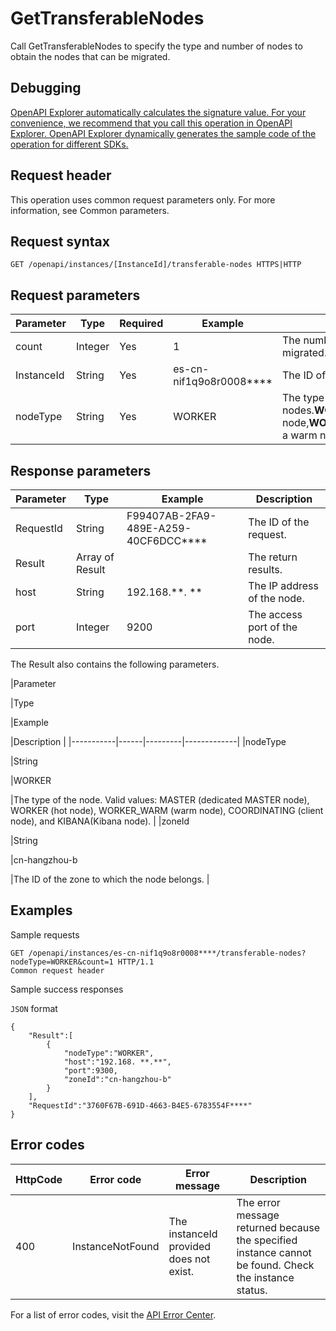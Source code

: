# GetTransferableNodes

Call GetTransferableNodes to specify the type and number of nodes to obtain the nodes that can be migrated.

## Debugging

[OpenAPI Explorer automatically calculates the signature value. For your convenience, we recommend that you call this operation in OpenAPI Explorer. OpenAPI Explorer dynamically generates the sample code of the operation for different SDKs.](https://api.aliyun.com/#product=elasticsearch&api=GetTransferableNodes&type=ROA&version=2017-06-13)

## Request header

This operation uses common request parameters only. For more information, see Common parameters.

## Request syntax

```
GET /openapi/instances/[InstanceId]/transferable-nodes HTTPS|HTTP
```

## Request parameters

|Parameter|Type|Required|Example|Description|
|---------|----|--------|-------|-----------|
|count|Integer|Yes|1|The number of nodes to be migrated. |
|InstanceId|String|Yes|es-cn-nif1q9o8r0008\*\*\*\*|The ID of the instance. |
|nodeType|String|Yes|WORKER|The type of nodes.**WORKER**represents a hot node,**WORKER\_WARM**represents a warm node. |

## Response parameters

|Parameter|Type|Example|Description|
|---------|----|-------|-----------|
|RequestId|String|F99407AB-2FA9-489E-A259-40CF6DCC\*\*\*\*|The ID of the request. |
|Result|Array of Result| |The return results. |
|host|String|192.168.\*\*. \*\*|The IP address of the node. |
|port|Integer|9200|The access port of the node. |

The Result also contains the following parameters.

|Parameter

|Type

|Example

|Description |
|-----------|------|---------|-------------|
|nodeType

|String

|WORKER

|The type of the node. Valid values: MASTER \(dedicated MASTER node\), WORKER \(hot node\), WORKER\_WARM \(warm node\), COORDINATING \(client node\), and KIBANA\(Kibana node\). |
|zoneId

|String

|cn-hangzhou-b

|The ID of the zone to which the node belongs. |

## Examples

Sample requests

```
GET /openapi/instances/es-cn-nif1q9o8r0008****/transferable-nodes? nodeType=WORKER&count=1 HTTP/1.1
Common request header
```

Sample success responses

`JSON` format

```
{
    "Result":[
        {
            "nodeType":"WORKER",
            "host":"192.168. **.**",
            "port":9300,
            "zoneId":"cn-hangzhou-b"
        }
    ],
    "RequestId":"3760F67B-691D-4663-B4E5-6783554F****"
}
```

## Error codes

|HttpCode|Error code|Error message|Description|
|--------|----------|-------------|-----------|
|400|InstanceNotFound|The instanceId provided does not exist.|The error message returned because the specified instance cannot be found. Check the instance status.|

For a list of error codes, visit the [API Error Center](https://error-center.alibabacloud.com/status/product/elasticsearch).

